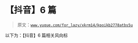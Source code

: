 # 【抖音】6 篇

> 原文：[`www.yuque.com/for_lazy/xkrm14/kpoikb2778atbs5u`](https://www.yuque.com/for_lazy/xkrm14/kpoikb2778atbs5u)

以下为：【抖音】6 篇相关风向标





